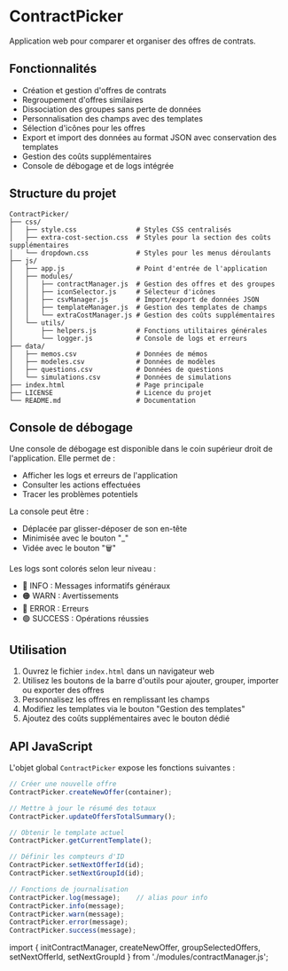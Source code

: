 # ContractPicker

Application web pour comparer et organiser des offres de contrats.

## Fonctionnalités

- Création et gestion d'offres de contrats
- Regroupement d'offres similaires
- Dissociation des groupes sans perte de données
- Personnalisation des champs avec des templates
- Sélection d'icônes pour les offres
- Export et import des données au format JSON avec conservation des templates
- Gestion des coûts supplémentaires
- Console de débogage et de logs intégrée

## Structure du projet

```
ContractPicker/
├── css/
│   ├── style.css               # Styles CSS centralisés
│   ├── extra-cost-section.css  # Styles pour la section des coûts supplémentaires
│   └── dropdown.css            # Styles pour les menus déroulants
├── js/
│   ├── app.js                  # Point d'entrée de l'application
│   ├── modules/
│   │   ├── contractManager.js  # Gestion des offres et des groupes
│   │   ├── iconSelector.js     # Sélecteur d'icônes
│   │   ├── csvManager.js       # Import/export de données JSON
│   │   ├── templateManager.js  # Gestion des templates de champs
│   │   └── extraCostManager.js # Gestion des coûts supplémentaires
│   └── utils/
│       ├── helpers.js          # Fonctions utilitaires générales
│       └── logger.js           # Console de logs et erreurs
├── data/
│   ├── memos.csv               # Données de mémos
│   ├── modeles.csv             # Données de modèles
│   ├── questions.csv           # Données de questions
│   └── simulations.csv         # Données de simulations
├── index.html                  # Page principale
├── LICENSE                     # Licence du projet
└── README.md                   # Documentation
```

## Console de débogage

Une console de débogage est disponible dans le coin supérieur droit de l'application. Elle permet de :

- Afficher les logs et erreurs de l'application
- Consulter les actions effectuées
- Tracer les problèmes potentiels

La console peut être :
- Déplacée par glisser-déposer de son en-tête
- Minimisée avec le bouton "_"
- Vidée avec le bouton "🗑️"

Les logs sont colorés selon leur niveau :
- 🔵 INFO : Messages informatifs généraux
- 🟠 WARN : Avertissements
- 🔴 ERROR : Erreurs
- 🟢 SUCCESS : Opérations réussies

## Utilisation

1. Ouvrez le fichier `index.html` dans un navigateur web
2. Utilisez les boutons de la barre d'outils pour ajouter, grouper, importer ou exporter des offres
3. Personnalisez les offres en remplissant les champs
4. Modifiez les templates via le bouton "Gestion des templates"
5. Ajoutez des coûts supplémentaires avec le bouton dédié

## API JavaScript

L'objet global `ContractPicker` expose les fonctions suivantes :

```javascript
// Créer une nouvelle offre
ContractPicker.createNewOffer(container);

// Mettre à jour le résumé des totaux
ContractPicker.updateOffersTotalSummary();

// Obtenir le template actuel
ContractPicker.getCurrentTemplate();

// Définir les compteurs d'ID
ContractPicker.setNextOfferId(id);
ContractPicker.setNextGroupId(id);

// Fonctions de journalisation
ContractPicker.log(message);    // alias pour info
ContractPicker.info(message);
ContractPicker.warn(message);
ContractPicker.error(message);
ContractPicker.success(message);
```

import { initContractManager, createNewOffer, groupSelectedOffers, setNextOfferId, setNextGroupId } from './modules/contractManager.js';